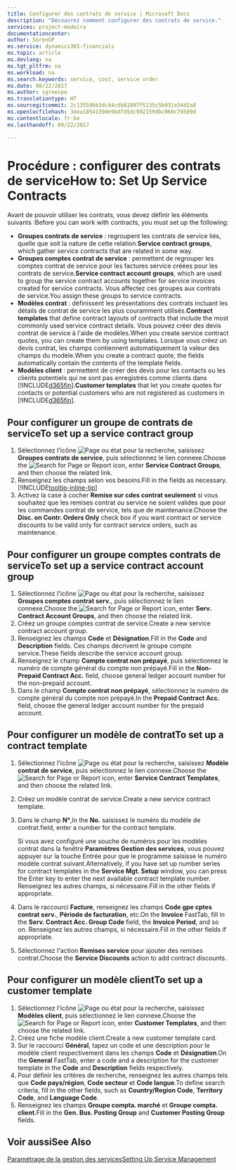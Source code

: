```yaml
---
title: Configurer des contrats de service | Microsoft Docs
description: "Découvrez comment configurer des contrats de service."
services: project-madeira
documentationcenter: 
author: SorenGP
ms.service: dynamics365-financials
ms.topic: article
ms.devlang: na
ms.tgt_pltfrm: na
ms.workload: na
ms.search.keywords: service, cost, service order
ms.date: 08/22/2017
ms.author: sgroespe
ms.translationtype: HT
ms.sourcegitcommit: 2c13559bb3dc44cdb61697f5135c5b931e34d2a8
ms.openlocfilehash: 3eea1854139de9bdfd5dc992159dbc060c79509d
ms.contentlocale: fr-be
ms.lasthandoff: 09/22/2017

---
```


# <a name="how-to-set-up-service-contracts"></a><span data-ttu-id="6dd75-103">Procédure : configurer des contrats de service</span><span class="sxs-lookup"><span data-stu-id="6dd75-103">How to: Set Up Service Contracts</span></span>
<span data-ttu-id="6dd75-104">Avant de pouvoir utiliser les contrats, vous devez définir les éléments suivants :</span><span class="sxs-lookup"><span data-stu-id="6dd75-104">Before you can work with contracts, you must set up the following:</span></span> 

* <span data-ttu-id="6dd75-105">**Groupes contrats de service** : regroupent les contrats de service liés, quelle que soit la nature de cette relation.</span><span class="sxs-lookup"><span data-stu-id="6dd75-105">**Service contract groups**, which gather service contracts that are related in some way.</span></span>
* <span data-ttu-id="6dd75-106">**Groupes comptes contrat de service** : permettent de regrouper les comptes contrat de service pour les factures service créées pour les contrats de service.</span><span class="sxs-lookup"><span data-stu-id="6dd75-106">**Service contract account groups**, which are used to group the service contract accounts together for service invoices created for service contracts.</span></span> <span data-ttu-id="6dd75-107">Vous affectez ces groupes aux contrats de service.</span><span class="sxs-lookup"><span data-stu-id="6dd75-107">You assign these groups to service contracts.</span></span>  
* <span data-ttu-id="6dd75-108">**Modèles contrat** : définissent les présentations des contrats incluant les détails de contrat de service les plus couramment utilisés.</span><span class="sxs-lookup"><span data-stu-id="6dd75-108">**Contract templates** that define contract layouts of contracts that include the most commonly used service contract details.</span></span> <span data-ttu-id="6dd75-109">Vous pouvez créer des devis contrat de service à l'aide de modèles.</span><span class="sxs-lookup"><span data-stu-id="6dd75-109">When you create service contract quotes, you can create them by using templates.</span></span> <span data-ttu-id="6dd75-110">Lorsque vous créez un devis contrat, les champs contiennent automatiquement la valeur des champs du modèle.</span><span class="sxs-lookup"><span data-stu-id="6dd75-110">When you create a contract quote, the fields automatically contain the contents of the template fields.</span></span>
* <span data-ttu-id="6dd75-111">**Modèles client** : permettent de créer des devis pour les contacts ou les clients potentiels qui ne sont pas enregistrés comme clients dans [!INCLUDE[d365fin](includes/d365fin_md.md)].</span><span class="sxs-lookup"><span data-stu-id="6dd75-111">**Customer templates** that let you create quotes for contacts or potential customers who are not registered as customers in [!INCLUDE[d365fin](includes/d365fin_md.md)].</span></span>  

## <a name="to-set-up-a-service-contract-group"></a><span data-ttu-id="6dd75-112">Pour configurer un groupe de contrats de service</span><span class="sxs-lookup"><span data-stu-id="6dd75-112">To set up a service contract group</span></span>  
1. <span data-ttu-id="6dd75-113">Sélectionnez l'icône ![Page ou état pour la recherche](media/ui-search/search_small.png "Page ou état pour la recherche"), saisissez **Groupes contrats de service**, puis sélectionnez le lien connexe.</span><span class="sxs-lookup"><span data-stu-id="6dd75-113">Choose the ![Search for Page or Report](media/ui-search/search_small.png "Search for Page or Report icon") icon, enter **Service Contract Groups**, and then choose the related link.</span></span>  
2. <span data-ttu-id="6dd75-114">Renseignez les champs selon vos besoins.</span><span class="sxs-lookup"><span data-stu-id="6dd75-114">Fill in the fields as necessary.</span></span> [!INCLUDE[tooltip-inline-tip](includes/tooltip-inline-tip_md.md)]
3. <span data-ttu-id="6dd75-115">Activez la case à cocher **Remise sur cdes contrat seulement** si vous souhaitez que les remises contrat ou service ne soient valides que pour les commandes contrat de service, tels que de maintenance.</span><span class="sxs-lookup"><span data-stu-id="6dd75-115">Choose the **Disc. on Contr. Orders Only** check box if you want contract or service discounts to be valid only for contract service orders, such as maintenance.</span></span>  

## <a name="to-set-up-a-service-contract-account-group"></a><span data-ttu-id="6dd75-116">Pour configurer un groupe comptes contrats de service</span><span class="sxs-lookup"><span data-stu-id="6dd75-116">To set up a service contract account group</span></span>  
1. <span data-ttu-id="6dd75-117">Sélectionnez l'icône ![Page ou état pour la recherche](media/ui-search/search_small.png "Page ou état pour la recherche"), saisissez **Groupes comptes contrat serv.**, puis sélectionnez le lien connexe.</span><span class="sxs-lookup"><span data-stu-id="6dd75-117">Choose the ![Search for Page or Report](media/ui-search/search_small.png "Search for Page or Report icon") icon, enter **Serv. Contract Account Groups**, and then choose the related link.</span></span>  
2. <span data-ttu-id="6dd75-118">Créez un groupe comptes contrat de service.</span><span class="sxs-lookup"><span data-stu-id="6dd75-118">Create a new service contract account group.</span></span>   
3. <span data-ttu-id="6dd75-119">Renseignez les champs **Code** et **Désignation**.</span><span class="sxs-lookup"><span data-stu-id="6dd75-119">Fill in the **Code** and **Description** fields.</span></span> <span data-ttu-id="6dd75-120">Ces champs décrivent le groupe compte service.</span><span class="sxs-lookup"><span data-stu-id="6dd75-120">These fields describe the service account group.</span></span>  
4. <span data-ttu-id="6dd75-121">Renseignez le champ **Compte contrat non prépayé**, puis sélectionnez le numéro de compte général du compte non prépayé.</span><span class="sxs-lookup"><span data-stu-id="6dd75-121">Fill in the **Non-Prepaid Contract Acc.** field, choose general ledger account number for the non-prepaid account.</span></span>  
5. <span data-ttu-id="6dd75-122">Dans le champ **Compte contrat non prépayé**, sélectionnez le numéro de compte général du compte non prépayé.</span><span class="sxs-lookup"><span data-stu-id="6dd75-122">In the **Prepaid Contract Acc.** field, choose the general ledger account number for the prepaid account.</span></span>  

## <a name="to-set-up-a-contract-template"></a><span data-ttu-id="6dd75-123">Pour configurer un modèle de contrat</span><span class="sxs-lookup"><span data-stu-id="6dd75-123">To set up a contract template</span></span>  
1. <span data-ttu-id="6dd75-124">Sélectionnez l'icône ![Page ou état pour la recherche](media/ui-search/search_small.png "Page ou état pour la recherche"), saisissez **Modèle contrat de service**, puis sélectionnez le lien connexe.</span><span class="sxs-lookup"><span data-stu-id="6dd75-124">Choose the ![Search for Page or Report](media/ui-search/search_small.png "Search for Page or Report icon") icon, enter **Service Contract Templates**, and then choose the related link.</span></span>  
2. <span data-ttu-id="6dd75-125">Créez un modèle contrat de service.</span><span class="sxs-lookup"><span data-stu-id="6dd75-125">Create a new service contract template.</span></span>  
3. <span data-ttu-id="6dd75-126">Dans le champ **N°**,</span><span class="sxs-lookup"><span data-stu-id="6dd75-126">In the **No.**</span></span> <span data-ttu-id="6dd75-127">saisissez le numéro du modèle de contrat.</span><span class="sxs-lookup"><span data-stu-id="6dd75-127">field, enter a number for the contract template.</span></span>  
  
     <span data-ttu-id="6dd75-128">Si vous avez configuré une souche de numéros pour les modèles contrat dans la fenêtre **Paramètres Gestion des services**, vous pouvez appuyer sur la touche Entrée pour que le programme saisisse le numéro modèle contrat suivant.</span><span class="sxs-lookup"><span data-stu-id="6dd75-128">Alternatively, if you have set up number series for contract templates in the **Service Mgt. Setup** window, you can press the Enter key to enter the next available contract template number.</span></span> <span data-ttu-id="6dd75-129">Renseignez les autres champs, si nécessaire.</span><span class="sxs-lookup"><span data-stu-id="6dd75-129">Fill in the other fields if appropriate.</span></span>  
  
4. <span data-ttu-id="6dd75-130">Dans le raccourci **Facture**, renseignez les champs **Code gpe cptes contrat serv.**, **Période de facturation**, etc.</span><span class="sxs-lookup"><span data-stu-id="6dd75-130">On the **Invoice** FastTab, fill in the **Serv. Contract Acc. Group Code** field, the **Invoice Period**, and so on.</span></span> <span data-ttu-id="6dd75-131">Renseignez les autres champs, si nécessaire.</span><span class="sxs-lookup"><span data-stu-id="6dd75-131">Fill in the other fields if appropriate.</span></span>  
5. <span data-ttu-id="6dd75-132">Sélectionnez l'action **Remises service** pour ajouter des remises contrat.</span><span class="sxs-lookup"><span data-stu-id="6dd75-132">Choose the **Service Discounts** action to add contract discounts.</span></span>  

## <a name="to-set-up-a-customer-template"></a><span data-ttu-id="6dd75-133">Pour configurer un modèle client</span><span class="sxs-lookup"><span data-stu-id="6dd75-133">To set up a customer template</span></span>  
1. <span data-ttu-id="6dd75-134">Sélectionnez l'icône ![Page ou état pour la recherche](media/ui-search/search_small.png "Page ou état pour la recherche"), saisissez **Modèles client**, puis sélectionnez le lien connexe.</span><span class="sxs-lookup"><span data-stu-id="6dd75-134">Choose the ![Search for Page or Report](media/ui-search/search_small.png "Search for Page or Report icon") icon, enter **Customer Templates**, and then choose the related link.</span></span>  
2. <span data-ttu-id="6dd75-135">Créez une fiche modèle client.</span><span class="sxs-lookup"><span data-stu-id="6dd75-135">Create a new customer template card.</span></span>  
3. <span data-ttu-id="6dd75-136">Sur le raccourci **Général**, tapez un code et une description pour le modèle client respectivement dans les champs **Code** et **Désignation**.</span><span class="sxs-lookup"><span data-stu-id="6dd75-136">On the **General** FastTab, enter a code and a description for the customer template in the **Code** and **Description** fields respectively.</span></span> 
4. <span data-ttu-id="6dd75-137">Pour définir les critères de recherche, renseignez les autres champs tels que **Code pays/région**, **Code secteur** et **Code langue**.</span><span class="sxs-lookup"><span data-stu-id="6dd75-137">To define search criteria, fill in the other fields, such as **Country/Region Code**, **Territory Code**, and **Language Code**.</span></span>  
5. <span data-ttu-id="6dd75-138">Renseignez les champs **Groupe compta. marché** et **Groupe compta. client**.</span><span class="sxs-lookup"><span data-stu-id="6dd75-138">Fill in the **Gen. Bus. Posting Group** and **Customer Posting Group** fields.</span></span>  

## <a name="see-also"></a><span data-ttu-id="6dd75-139">Voir aussi</span><span class="sxs-lookup"><span data-stu-id="6dd75-139">See Also</span></span>
[<span data-ttu-id="6dd75-140">Paramétrage de la gestion des services</span><span class="sxs-lookup"><span data-stu-id="6dd75-140">Setting Up Service Management</span></span>](service-setup-service.md)
